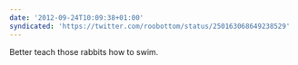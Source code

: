 ```yaml
---
date: '2012-09-24T10:09:38+01:00'
syndicated: 'https://twitter.com/roobottom/status/250163068649238529'
---
```

Better teach those rabbits how to swim.

